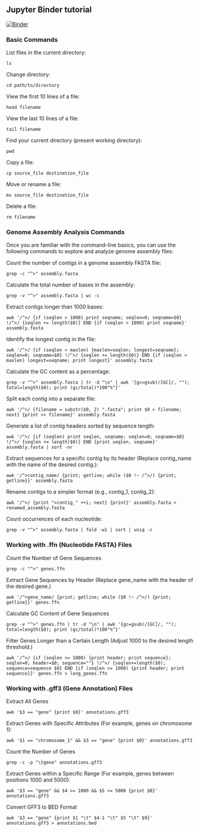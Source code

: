 ## Jupyter Binder tutorial

[![Binder](https://mybinder.org/badge_logo.svg)](https://mybinder.org/v2/gh/Middle-Author-Bioinformatics/binder-sandbox/HEAD)


### Basic Commands
List files in the current directory:

    ls

Change directory:

    cd path/to/directory

View the first 10 lines of a file:

    head filename

View the last 10 lines of a file:

    tail filename

Find your current directory (present working directory):

    pwd

Copy a file:

    cp source_file destination_file

Move or rename a file:

    mv source_file destination_file

Delete a file:

    rm filename

### Genome Assembly Analysis Commands
Once you are familiar with the command-line basics, you can use the following commands to explore and analyze genome assembly files:


Count the number of contigs in a genome assembly FASTA file:

    grep -c "^>" assembly.fasta

Calculate the total number of bases in the assembly:

    grep -v "^>" assembly.fasta | wc -c


Extract contigs longer than 1000 bases:

    awk '/^>/ {if (seqlen > 1000) print seqname; seqlen=0; seqname=$0} !/^>/ {seqlen += length($0)} END {if (seqlen > 1000) print seqname}' assembly.fasta

Identify the longest contig in the file:

    awk '/^>/ {if (seqlen > maxlen) {maxlen=seqlen; longest=seqname}; seqlen=0; seqname=$0} !/^>/ {seqlen += length($0)} END {if (seqlen > maxlen) longest=seqname; print longest}' assembly.fasta

Calculate the GC content as a percentage:

    grep -v "^>" assembly.fasta | tr -d "\n" | awk '{gc=gsub(/[GC]/, ""); total=length($0); print (gc/total)*100"%"}'

Split each contig into a separate file:

    awk '/^>/ {filename = substr($0, 2) ".fasta"; print $0 > filename; next} {print >> filename}' assembly.fasta

Generate a list of contig headers sorted by sequence length:

    awk '/^>/ {if (seqlen) print seqlen, seqname; seqlen=0; seqname=$0} !/^>/ {seqlen += length($0)} END {print seqlen, seqname}' assembly.fasta | sort -nr

Extract sequences for a specific contig by its header (Replace contig_name with the name of the desired contig.):

    awk '/^>contig_name/ {print; getline; while ($0 !~ /^>/) {print; getline}}' assembly.fasta


Rename contigs to a simpler format (e.g., contig_1, contig_2):

    awk '/^>/ {print ">contig_" ++i; next} {print}' assembly.fasta > renamed_assembly.fasta

Count occurrences of each nucleotide:

    grep -v "^>" assembly.fasta | fold -w1 | sort | uniq -c


### Working with .ffn (Nucleotide FASTA) Files
Count the Number of Gene Sequences

    grep -c "^>" genes.ffn

Extract Gene Sequences by Header (Replace gene_name with the header of the desired gene.)

    awk '/^>gene_name/ {print; getline; while ($0 !~ /^>/) {print; getline}}' genes.ffn

Calculate GC Content of Gene Sequences

    grep -v "^>" genes.ffn | tr -d "\n" | awk '{gc=gsub(/[GC]/, ""); total=length($0); print (gc/total)*100"%"}'

Filter Genes Longer than a Certain Length (Adjust 1000 to the desired length threshold.)

    awk '/^>/ {if (seqlen >= 1000) {print header; print sequence}; seqlen=0; header=$0; sequence=""} !/^>/ {seqlen+=length($0); sequence=sequence $0} END {if (seqlen >= 1000) {print header; print sequence}}' genes.ffn > long_genes.ffn

### Working with .gff3 (Gene Annotation) Files
Extract All Genes

    awk '$3 == "gene" {print $0}' annotations.gff3

Extract Genes with Specific Attributes (For example, genes on chromosome 1):

    awk '$1 == "chromosome_1" && $3 == "gene" {print $0}' annotations.gff3

Count the Number of Genes

    grep -c -p "\tgene" annotations.gff3

Extract Genes within a Specific Range (For example, genes between positions 1000 and 5000):

    awk '$3 == "gene" && $4 >= 1000 && $5 <= 5000 {print $0}' annotations.gff3

Convert GFF3 to BED Format

    awk '$3 == "gene" {print $1 "\t" $4-1 "\t" $5 "\t" $9}' annotations.gff3 > annotations.bed
